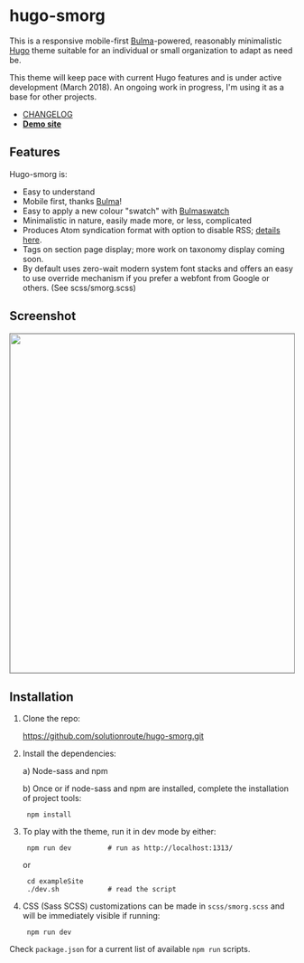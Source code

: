 # hugo-smorg

This is a responsive mobile-first [Bulma][]-powered, reasonably minimalistic
[Hugo](https://gohugo.io/) theme suitable for an individual or small
organization to adapt as need be.

This theme will keep pace with current Hugo features and is under active
development (March 2018). An ongoing work in progress, I'm using it as a base
for other projects.

* [CHANGELOG](CHANGELOG.md)
* **[Demo site](https://solutionroute.github.io/hugo-smorg/exampleSite/)**

## Features

Hugo-smorg is:

* Easy to understand
* Mobile first, thanks [Bulma][]!
* Easy to apply a new colour "swatch" with [Bulmaswatch][]
* Minimalistic in nature, easily made more, or less, complicated
* Produces Atom syndication format with option to disable RSS; [details here](https://github.com/comfusion/after-dark/issues/32#issuecomment-312515542).
* Tags on section page display; more work on taxonomy display coming soon.
* By default uses zero-wait modern system font stacks and offers an easy to use
  override mechanism if you prefer a webfont from Google or others. (See
  scss/smorg.scss)

## Screenshot

<img src="https://raw.githubusercontent.com/solutionroute/hugo-smorg/master/images/tn.png" width="900" height="600" style="border: 1px solid grey">

## Installation

1. Clone the repo:

	https://github.com/solutionroute/hugo-smorg.git

2. Install the dependencies:

	a) Node-sass and npm

	b) Once or if node-sass and npm are installed, complete the installation of
	project tools:

		npm install

3. To play with the theme, run it in dev mode by either:

		npm run dev			# run as http://localhost:1313/

	or 

		cd exampleSite
		./dev.sh			# read the script

4. CSS (Sass SCSS) customizations can be made in `scss/smorg.scss` and will be
   immediately visible if running:

		npm run dev

Check `package.json` for a current list of available `npm run` scripts.

[Bulma]: https://bulma.io/ 
[Bulmaswatch]: https://jenil.github.io/bulmaswatch/
